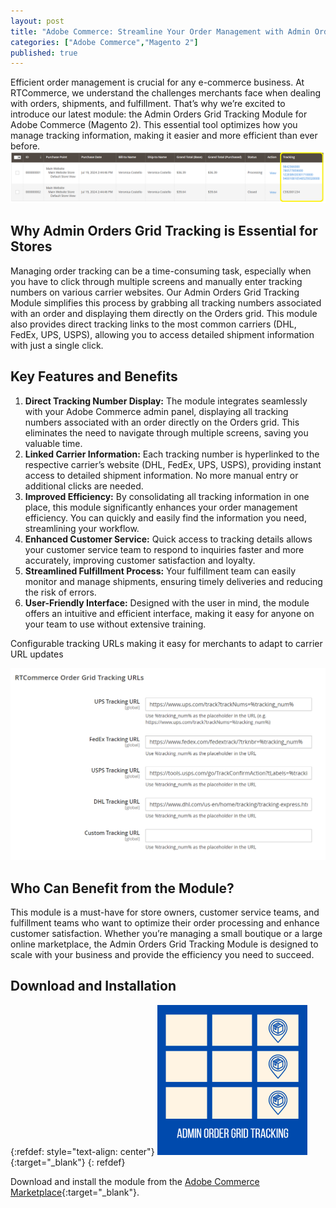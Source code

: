 ```yaml
---
layout: post
title: "Adobe Commerce: Streamline Your Order Management with Admin Orders Grid Tracking"
categories: ["Adobe Commerce","Magento 2"]
published: true
---
```

Efficient order management is crucial for any e-commerce business. At RTCommerce, we understand the challenges merchants face when dealing with orders, shipments, and fulfillment. That’s why we’re excited to introduce our latest module: the Admin Orders Grid Tracking Module for Adobe Commerce (Magento 2). This essential tool optimizes how you manage tracking information, making it easier and more efficient than ever before.
![alt text](/images/admin-orders-grid-tracking/screenshot.png)

## Why Admin Orders Grid Tracking is Essential for Stores

Managing order tracking can be a time-consuming task, especially when you have to click through multiple screens and manually enter tracking numbers on various carrier websites. Our Admin Orders Grid Tracking Module simplifies this process by grabbing all tracking numbers associated with an order and displaying them directly on the Orders grid. This module also provides direct tracking links to the most common carriers (DHL, FedEx, UPS, USPS), allowing you to access detailed shipment information with just a single click.

## Key Features and Benefits

1. **Direct Tracking Number Display:** The module integrates seamlessly with your Adobe Commerce admin panel, displaying all tracking numbers associated with an order directly on the Orders grid. This eliminates the need to navigate through multiple screens, saving you valuable time.
2. **Linked Carrier Information:** Each tracking number is hyperlinked to the respective carrier’s website (DHL, FedEx, UPS, USPS), providing instant access to detailed shipment information. No more manual entry or additional clicks are needed.
3. **Improved Efficiency:** By consolidating all tracking information in one place, this module significantly enhances your order management efficiency. You can quickly and easily find the information you need, streamlining your workflow.
4. **Enhanced Customer Service:** Quick access to tracking details allows your customer service team to respond to inquiries faster and more accurately, improving customer satisfaction and loyalty.
5. **Streamlined Fulfillment Process:** Your fulfillment team can easily monitor and manage shipments, ensuring timely deliveries and reducing the risk of errors.
6. **User-Friendly Interface:** Designed with the user in mind, the module offers an intuitive and efficient interface, making it easy for anyone on your team to use without extensive training.


Configurable tracking URLs making it easy for merchants to adapt to carrier URL updates

![alt text](/images/admin-orders-grid-tracking/screenshot2.png)

## Who Can Benefit from the Module?

This module is a must-have for store owners, customer service teams, and fulfillment teams who want to optimize their order processing and enhance customer satisfaction. Whether you’re managing a small boutique or a large online marketplace, the Admin Orders Grid Tracking Module is designed to scale with your business and provide the efficiency you need to succeed.

## Download and Installation
{:refdef: style="text-align: center"}
[![RTCommerce admin orders grid tracking](/images/admin-orders-grid-tracking/icon.png)](https://commercemarketplace.adobe.com/rtcommerce-admin-orders-grid-tracking.html){:target="_blank"}
{: refdef}

Download and install the module from the [Adobe Commerce Marketplace](https://commercemarketplace.adobe.com/rtcommerce-admin-orders-grid-tracking.html){:target="_blank"}.